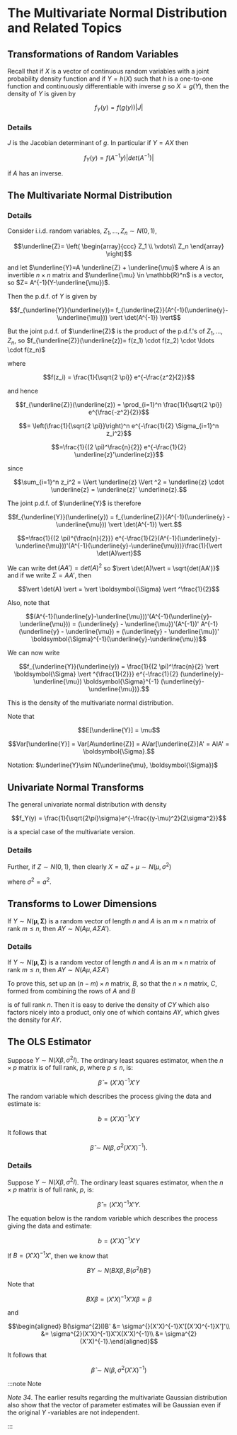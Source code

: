 # The Multivariate Normal Distribution and Related Topics

## Transformations of Random Variables

Recall that if $X$ is a vector of continuous random variables with a joint probability density function and if $Y=h(X)$ such that $h$ is a one-to-one function and continuously differentiable with inverse $g$ so $X= g(Y)$, then the density of $Y$ is given by

$$f_Y(y)=f(g(y))|J|$$

### Details

$J$ is the Jacobian determinant of $g$.
In particular if $Y=AX$ then

$$f_Y(y)=f(A^{-1}y)|det(A^{-1})|$$

if $A$ has an inverse.

## The Multivariate Normal Distribution

### Details

Consider i.i.d. random variables, $Z_1, \ldots,Z_n \sim N(0,1)$,

$$\underline{Z}= \left( \begin{array}{ccc} Z_1 \\ \vdots\\ Z_n \end{array} \right)$$

and let $\underline{Y}=A \underline{Z} + \underline{\mu}$ where $A$ is an invertible $n \times n$ matrix and $\underline{\mu} \in \mathbb{R}^n$ is a vector, so $Z= A^{-1}(Y-\underline{\mu})$.

Then the p.d.f. of $Y$ is given by

$$f_{\underline{Y}}(\underline{y})= f_{\underline{Z}}(A^{-1}(\underline{y}- \underline{\mu})) \vert \det(A^{-1}) \vert$$

But the joint p.d.f. of $\underline{Z}$ is the product of the p.d.f.'s of $Z_1, \ldots, Z_n$, so $f_{\underline{Z}}(\underline{z})= f(z_1) \cdot f(z_2) \cdot \ldots \cdot f(z_n)$

where

$$f(z_i) = \frac{1}{\sqrt{2 \pi}} e^{-\frac{z^2}{2}}$$

and hence

$$f_{\underline{Z}}(\underline{z}) = \prod_{i=1}^n \frac{1}{\sqrt{2 \pi}} e^{\frac{-z^2}{2}}$$

$$= \left(\frac{1}{\sqrt{2 \pi}}\right)^n e^{-\frac{1}{2} \Sigma_{i=1}^n z_i^2}$$

$$=\frac{1}{(2 \pi)^\frac{n}{2}} e^{-\frac{1}{2} \underline{z}'\underline{z}}$$

since

$$\sum_{i=1}^n z_i^2 = \Vert \underline{z} \Vert ^2 = \underline{z} \cdot \underline{z} = \underline{z}' \underline{z}.$$

The joint p.d.f. of $\underline{Y}$ is therefore

$$f_{\underline{Y}}(\underline{y}) = f_{\underline{Z}}(A^{-1}(\underline{y} - \underline{\mu})) \vert \det(A^{-1}) \vert.$$

$$=\frac{1}{(2 \pi)^{\frac{n}{2}}} e^{-\frac{1}{2}(A^{-1}(\underline{y}-\underline{\mu}))'(A^{-1}(\underline{y}-\underline{\mu}))}\frac{1}{\vert \det(A)\vert}$$

We can write $\det(AA')=det(A)^2$ so $\vert \det(A)\vert = \sqrt{det(AA')}$ and if we write $\Sigma=AA'$, then

$$\vert \det(A) \vert = \vert \boldsymbol{\Sigma} \vert ^\frac{1}{2}$$

Also, note that

$$(A^{-1}(\underline{y}-\underline{\mu}))'(A^{-1}(\underline{y}-\underline{\mu})) = (\underline{y} - \underline{\mu})'(A^{-1})' A^{-1}(\underline{y} - \underline{\mu}) = (\underline{y} - \underline{\mu})' \boldsymbol{\Sigma}^{-1}(\underline{y}-\underline{\mu})$$

We can now write

$$f_{\underline{Y}}(\underline{y}) = \frac{1}{(2 \pi)^\frac{n}{2} \vert \boldsymbol{\Sigma} \vert ^{\frac{1}{2}}} e^{-\frac{1}{2} (\underline{y}-\underline{\mu}) \boldsymbol{\Sigma}^{-1} (\underline{y}-\underline{\mu})}.$$

This is the density of the multivariate normal distribution.

Note that

$$E[\underline{Y}] = \mu$$

$$Var[\underline{Y}] = Var[A\underline{Z}] = AVar[\underline{Z}]A' = AIA' = \boldsymbol{\Sigma}.$$

Notation: $\underline{Y}\sim N(\underline{\mu}, \boldsymbol{\Sigma})$

## Univariate Normal Transforms

The general univariate normal distribution with density

$$f_Y(y) = \frac{1}{\sqrt{2\pi}\sigma}e^{-\frac{(y-\mu)^2}{2\sigma^2}}$$

is a special case of the multivariate version.

### Details

Further, if $Z\sim N(0,1)$, then clearly $X=aZ+\mu \sim N(\mu,\sigma^2)$

where $\sigma^2=a^2$.

## Transforms to Lower Dimensions

If $Y\sim N \left ( \boldsymbol{\mu},\boldsymbol{\Sigma} \right )$ is a random vector of length $n$ and $A$ is an $m\times n$ matrix of rank $m\leq n$, then $AY \sim N(A\mu,A\Sigma A')$.

### Details

If $Y\sim N \left ( \boldsymbol{\mu},\boldsymbol{\Sigma} \right )$ is a random vector of length $n$ and $A$ is an $m\times n$ matrix of rank $m\leq n$, then $AY \sim N(A\mu,A\Sigma A')$ 

To prove this, set up an $(n-m)\times n$ matrix, $B$, so that the $n\times n$ matrix, $C$, formed from combining the rows of $A$ and $B$

is of full rank $n$.
Then it is easy to derive the density of $CY$ which also factors nicely into a product, only one of which contains $AY$, which gives the density for $AY$.

## The OLS Estimator

Suppose $Y \sim N(X \beta,\sigma^2 I)$.
The ordinary least squares estimator, when the $n \times p$ matrix is of full rank, $p$, where $p\leq n$, is:

$$\hat{\beta} = (X'X)^{-1}X'Y$$

The random variable which describes the process giving the data and estimate is:

$$b = (X'X)^{-1}X'Y$$

It follows that

$$\hat{\beta} \sim N(\beta,\sigma^{2}(X'X)^{-1}).$$

### Details

Suppose $Y \sim N(X \beta,\sigma^2I)$.
The ordinary least squares estimator, when the $n \times p$ matrix is of full rank, $p$, is:

$$\hat{\beta} = (X'X)^{-1}X'Y.$$

The equation below is the random variable which describes the process giving the data and estimate:

$$b = (X'X)^{-1}X'Y$$

If $B = (X'X)^{-1}X'$, then we know that

$$BY \sim N(B X \beta, B(\sigma^{2}I)B')$$

Note that

$$BX\beta = (X'X)^{-1}X'X\beta=\beta$$

and

$$\begin{aligned} B(\sigma^{2}I)B' &= \sigma^{}(X'X)^{-1}X'[(X'X)^{-1}X']'\\ &= \sigma^{2}(X'X)^{-1}X'X(X'X)^{-1}\\ &= \sigma^{2}(X'X)^{-1}.\end{aligned}$$

It follows that

$$\hat{\beta} \sim N(\beta,\sigma^{2}(X'X)^{-1})$$

:::note Note

*Note 34*.
The earlier results regarding the multivariate Gaussian distribution also show that the vector of parameter estimates will be Gaussian even if the original $Y$ -variables are not independent.

:::

